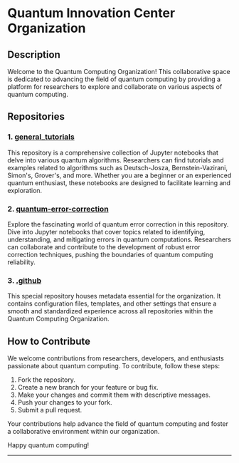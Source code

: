 # Quantum Innovation Center Organization

## Description

Welcome to the Quantum Computing Organization! This collaborative space is dedicated to advancing the field of quantum computing by providing a platform for researchers to explore and collaborate on various aspects of quantum computing.

## Repositories

### 1. [general_tutorials](https://github.com/QIC-NC-State/general_tutorials)

This repository is a comprehensive collection of Jupyter notebooks that delve into various quantum algorithms. Researchers can find tutorials and examples related to algorithms such as Deutsch-Josza, Bernstein-Vazirani, Simon's, Grover's, and more. Whether you are a beginner or an experienced quantum enthusiast, these notebooks are designed to facilitate learning and exploration.

### 2. [quantum-error-correction](https://github.com/QIC-NC-State/quantum_error_correction)

Explore the fascinating world of quantum error correction in this repository. Dive into Jupyter notebooks that cover topics related to identifying, understanding, and mitigating errors in quantum computations. Researchers can collaborate and contribute to the development of robust error correction techniques, pushing the boundaries of quantum computing reliability.

### 3. [.github](https://github.com/QIC-NC-State/.github)

This special repository houses metadata essential for the organization. It contains configuration files, templates, and other settings that ensure a smooth and standardized experience across all repositories within the Quantum Computing Organization.

## How to Contribute

We welcome contributions from researchers, developers, and enthusiasts passionate about quantum computing. To contribute, follow these steps:

1. Fork the repository.
2. Create a new branch for your feature or bug fix.
3. Make your changes and commit them with descriptive messages.
4. Push your changes to your fork.
5. Submit a pull request.

Your contributions help advance the field of quantum computing and foster a collaborative environment within our organization.

Happy quantum computing!

---

